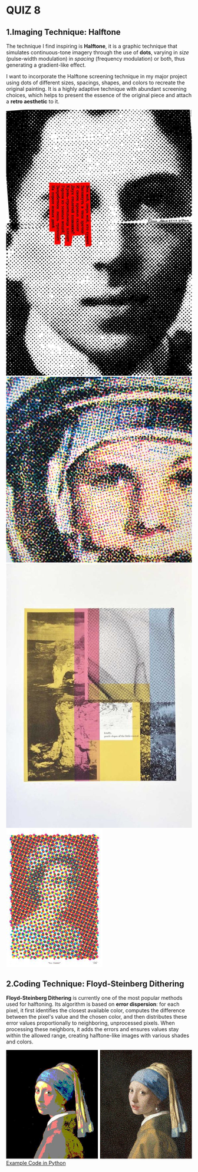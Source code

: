 # QUIZ 8
## 1.Imaging Technique: Halftone
The technique I find inspiring is **Halftone**, it is a graphic technique that simulates continuous-tone imagery through the use of **dots**, varying in *size* (pulse-width modulation) in *spacing* (frequency modulation) or both, thus generating a gradient-like effect. 

I want to incorporate the Halftone screening technique in my major project using dots of different sizes, spacings, shapes, and colors to recreate the original painting. It is a highly adaptive technique with abundant screening choices, which helps to present the essence of the original piece and attach a **retro aesthetic** to it.

![Halftone_Face](/assets/Halftone_Face.jpg)
![Halftone_Astronaut](/assets/Halftone_Astronaut.jpg)
![Halftone_Collage](/assets/Halftone_Collage.jpg)
![Halftone_the Queen](/assets/Halftone_the%20Queen.jpg)

## 2.Coding Technique: Floyd-Steinberg Dithering
**Floyd-Steinberg Dithering** is currently one of the most popular methods used for halftoning. Its algorithm is based on **error dispersion**: for each pixel, it first identifies the closest available color, computes the difference between the pixel's value and the chosen color, and then distributes these error values proportionally to neighboring, unprocessed pixels. When processing these neighbors, it adds the errors and ensures values stay within the allowed range, creating halftone-like images with various shades and colors.

![Output Image](/assets/Output%20image.jpg)
[Example Code in Python](https://scipython.com/blog/floyd-steinberg-dithering/)